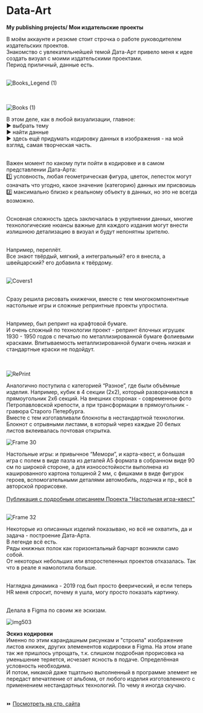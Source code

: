 # Data-Art
**My publishing projects/ Мои издательские проекты**

В моём аккаунте и резюме стоит строчка о работе руководителем издательских проектов.<br>
Знакомство с увлекательнейшей темой Дата-Арт привело меня к идее создать визуал с моими издательскими проектами. <br>
Период приличный, данные есть.<br><br>

![Books_Legend (1)](https://github.com/user-attachments/assets/751d44d0-810d-44b5-8c98-41317db2f955)

<br><br>
![Books (1)](https://github.com/user-attachments/assets/42307624-12d8-46b5-9a65-d3f267f9fd0c)


В этом деле, как в любой визуализации, главное:<br>
▶️ выбрать тему<br>
▶️ найти данные<br>
▶️ здесь ещё придумать кодировку данных в изображения - на мой взгляд, самая творческая часть.<br><br>

Важен момент по какому пути пойти в кодировке и в самом представлении Дата-Арта:<br>
1️⃣ условность, любая геометрическая фигура, цветок, лепесток могут означать что угодно, 
какое значение (категорию) данных им присвоишь<br>
2️⃣ максимально близко к реальному объекту в данных, но это не всегда возможно.<br><br>

Основная сложность здесь заключалась в укрупнении данных, многие технологические нюансы 
важные для каждого издания могут внести излишнюю детализацию в визуал и будут непонятны зрителю. <br><br>

Например, переплёт. <br>
Все знают твёрдый, мягкий, а интегральный? его я внесла, а швейцарский? его добавила к твёрдому. <br><br>

![Covers1](https://github.com/user-attachments/assets/af49ac32-1285-4328-957f-02ccdc8073a8)
<br><br>

Сразу решила рисовать книжечки, вместе с тем многокомпонентные настольные игры и сложные репринтные проекты упростила. <br><br>

Например, был репринт на крафтовой бумаге. <br>
И очень сложный по технологии проект - репринт ёлочных игрушек 1930 - 1950 годов  с печатью по металлизированной бумаге фолиевыми красками. Впитываемость металлизированной бумаги очень низкая и стандартные краски не подойдут.<br><br> 
<br>

![RePrint](https://github.com/user-attachments/assets/b4297da9-5b90-4c2b-b053-5bcf65522eb9)
<br>

Аналогично поступила с категорией “Разное”, где были объёмные изделия. Например, кубик в 4 секции (2х2), который разворачивался в прямоугольник 2х6 секций. На внешних сторонах - современное фото Петропавловской крепости, а при трансформации в прямоугольник - гравюра Старого Петербурга.<br>
Вместе с тем изготавливали блокноты в нестандартной технологии.<br>
Блокнот с отрывными листами, в который через каждые 20 белых листов вклеивалась почтовая открытка.
<br>

![Frame 30](https://github.com/user-attachments/assets/62a50485-4b7b-43d8-810f-b6cf89ed808c)
<br>

Настольные игры: и привычное “Мемори”, и карта-квест, и большая игра с полем в виде пазла из деталей А5 формата в собранном виде 90 см по широкой стороне, а для износостойкости выполнена из кашированного картона толщиной 2 мм, с фишками в виде фигурок героев, вспомогательными деталями автомобиль, лодочка и пр., всё в авторской прорисовке.<br>
<br> [Публикация с подробным описанием Проекта "Настольная игра-квест"](https://hhhhhhhhl.livejournal.com/329682.html?ysclid=m73fefxe6i107034960)<br><br>

![Frame 32](https://github.com/user-attachments/assets/e4f04c6f-10af-4f17-b525-22b41f6341fb)
<br>


Некоторые из описанных изделий показываю, но всё не охватить, да и задача - построение Дата-Арта.<br>
В легенде всё есть.<br>
Ряды книжных полок как горизонтальный барчарт возникли само собой.<br>
От некоторых небольших или второстепенных проектов отказалась. Так что в реале я намолотила больше.<br><br>

Наглядна динамика - 2019 год был просто феерический, и если теперь HR меня спросит, почему я ушла, могу просто показать картинку.<br><br>


Делала в Figma по своим же эскизам.<br>

![img503](https://github.com/user-attachments/assets/4e925d6a-6ed9-4026-89e8-5458421c4082)
<br>


**Эскиз кодировки**<br>
Именно по этим карандашным рисункам и "строила" изображение листов книжек, других элеменентов кодировки в Figma.
На этом этапе так же пришлось упрощать, т.к. слишком подробная прорисовка на уменьшение теряется, исчезает ясность в подаче.
Определённая условность необходима. <br>
И потом, никакой даже тщатльно выполненный в программе элемент не передаст впечатление от альбома, от любого изделия изготовленного с применением нестандартных технологий. По чему я иногда скучаю.
<br><br>

⏩ [Посмотреть на стр. сайта](https://elenatratsevskaya.github.io/Data-Art/)<br>





